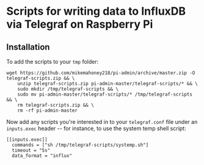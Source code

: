 # Scripts for writing data to InfluxDB via Telegraf on Raspberry Pi

## Installation

To add the scripts to your `tmp` folder:

```
wget https://github.com/mikemahoney218/pi-admin/archive/master.zip -O telegraf-scripts.zip && \
    unzip telegraf-scripts.zip pi-admin-master/telegraf-scripts/* && \
    sudo mkdir /tmp/telegraf-scripts && \
    sudo mv pi-admin-master/telegraf-scripts/* /tmp/telegraf-scripts && \
    rm telegraf-scripts.zip && \
    rm -rf pi-admin-master
```

Now add any scripts you're interested in to your `telegraf.conf` file under an
`inputs.exec` header -- for instance, to use the system temp shell script:

```
[[inputs.exec]]
  commands = ["sh /tmp/telegraf-scripts/systemp.sh"]
  timeout = "5s"
  data_format = "influx"
```

